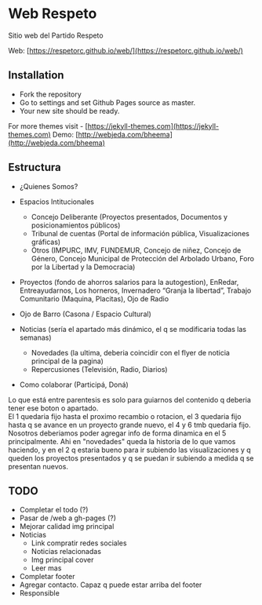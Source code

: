 # Web Respeto

Sitio web del Partido Respeto

Web: [https://respetorc.github.io/web/](https://respetorc.github.io/web/)

## Installation
* Fork the repository
* Go to settings and set Github Pages source as master.
* Your new site should be ready.

For more themes visit - [https://jekyll-themes.com](https://jekyll-themes.com)
Demo: [http://webjeda.com/bheema](http://webjeda.com/bheema)

## Estructura

- ¿Quienes Somos?

- Espacios Intitucionales  
  - Concejo Deliberante (Proyectos presentados, Documentos y posicionamientos públicos)  
  - Tribunal de cuentas (Portal de información pública, Visualizaciones gráficas)  
  - Otros (IMPURC, IMV, FUNDEMUR, Concejo de niñez, Concejo de Género, Concejo Municipal de Protección del Arbolado Urbano, Foro por la Libertad y la Democracia)  

- Proyectos (fondo de ahorros salarios para la autogestion), EnRedar, Entreayudarnos, Los horneros, Invernadero  “Granja la libertad”, Trabajo Comunitario (Maquina, Placitas), Ojo de Radio

- Ojo de Barro (Casona / Espacio Cultural)

- Noticias (sería el apartado más dinámico, el q se modificaria todas las semanas)
  - Novedades (la ultima, deberia coincidir con el flyer de noticia principal de la pagina)
  - Repercusiones (Televisión, Radio, Diarios)

- Como colaborar (Participá, Doná)

Lo que está entre parentesis es solo para guiarnos del contenido q deberia tener ese boton o apartado.   
El 1 quedaria fijo hasta el proximo recambio o rotacion, el 3 quedaria fijo hasta q se avance en un proyecto grande nuevo, el 4 y 6 tmb quedaria fijo.   
Nosotros deberiamos poder agregar info de forma dinamica en el 5 principalmente. Ahi en "novedades" queda la historia de lo que vamos haciendo, y en el 2 q estaria bueno para ir subiendo las visualizaciones y q queden los proyectos presentados y q se puedan ir subiendo a medida q se presentan nuevos.


## TODO

- Completar el todo (?)
- Pasar de /web a gh-pages (?)
- Mejorar calidad img principal
- Noticias
  - Link compratir redes sociales
  - Noticias relacionadas
  - Img principal cover
  - Leer mas
- Completar footer
- Agregar contacto. Capaz q puede estar arriba del footer
- Responsible
